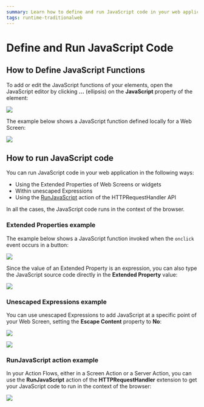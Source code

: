 ```yaml
---
summary: Learn how to define and run JavaScript code in your web application.
tags: runtime-traditionalweb
---
```


# Define and Run JavaScript Code

## How to Define JavaScript Functions

To add or edit the JavaScript functions of your elements, open the JavaScript editor by clicking **...** (ellipsis) on the **JavaScript** property of the element:

![](images/run-js-code-4.png)

The example below shows a JavaScript function defined locally for a Web Screen:

![](images/run-js-code-2.png)

## How to run JavaScript code

You can run JavaScript code in your web application in the following ways:

* Using the Extended Properties of Web Screens or widgets
* Within unescaped Expressions
* Using the [RunJavaScript](../../../ref/apis/auto/httprequesthandler-api.final.md#RunJavaScript) action of the HTTPRequestHandler API

In all the cases, the JavaScript code runs in the context of the browser.

### Extended Properties example

The example below shows a JavaScript function invoked when the `onclick` event occurs in a button:

![](images/run-js-code-1.png)

Since the value of an Extended Property is an expression, you can also type the JavaScript source code directly in the **Extended Property** value:

![](images/run-js-code-6.png)

### Unescaped Expressions example

You can use unescaped Expressions to add JavaScript at a specific point of your Web Screen, setting the **Escape Content** property to **No**:

![](images/run-js-code-7.png)

![](images/run-js-code-5.png)

### RunJavaScript action example

In your Action Flows, either in a Screen Action or a Server Action, you can use the **RunJavaScript** action of the **HTTPRequestHandler** extension to get your JavaScript code to run in the context of the browser:

![](images/run-js-code-3.png)
